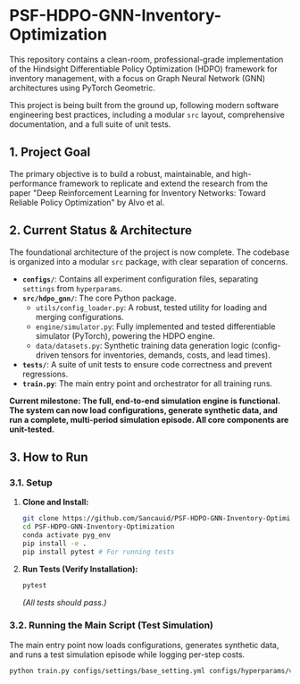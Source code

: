 # PSF-HDPO-GNN-Inventory-Optimization

This repository contains a clean-room, professional-grade implementation of the Hindsight Differentiable Policy Optimization (HDPO) framework for inventory management, with a focus on Graph Neural Network (GNN) architectures using PyTorch Geometric.

This project is being built from the ground up, following modern software engineering best practices, including a modular `src` layout, comprehensive documentation, and a full suite of unit tests.

## 1. Project Goal

The primary objective is to build a robust, maintainable, and high-performance framework to replicate and extend the research from the paper "Deep Reinforcement Learning for Inventory Networks: Toward Reliable Policy Optimization" by Alvo et al.

## 2. Current Status & Architecture

The foundational architecture of the project is now complete. The codebase is organized into a modular `src` package, with clear separation of concerns.

*   **`configs/`**: Contains all experiment configuration files, separating `settings` from `hyperparams`.
*   **`src/hdpo_gnn/`**: The core Python package.
    *   `utils/config_loader.py`: A robust, tested utility for loading and merging configurations.
    *   `engine/simulator.py`: Fully implemented and tested differentiable simulator (PyTorch), powering the HDPO engine.
    *   `data/datasets.py`: Synthetic training data generation logic (config-driven tensors for inventories, demands, costs, and lead times).
*   **`tests/`**: A suite of unit tests to ensure code correctness and prevent regressions.
*   **`train.py`**: The main entry point and orchestrator for all training runs.

**Current milestone: The full, end-to-end simulation engine is functional. The system can now load configurations, generate synthetic data, and run a complete, multi-period simulation episode. All core components are unit-tested.**

## 3. How to Run

### 3.1. Setup

1.  **Clone and Install:**
    ```bash
    git clone https://github.com/Sancauid/PSF-HDPO-GNN-Inventory-Optimization.git
    cd PSF-HDPO-GNN-Inventory-Optimization
    conda activate pyg_env
    pip install -e .
    pip install pytest # For running tests
    ```

2.  **Run Tests (Verify Installation):**
    ```bash
    pytest
    ```
    *(All tests should pass.)*

### 3.2. Running the Main Script (Test Simulation)

The main entry point now loads configurations, generates synthetic data, and runs a test simulation episode while logging per-step costs.

```bash
python train.py configs/settings/base_setting.yml configs/hyperparams/vanilla_mlp.yml
```


